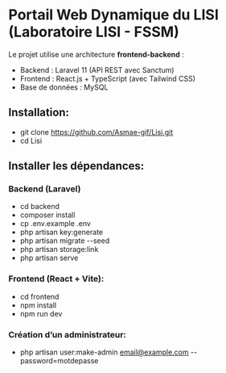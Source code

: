 # Portail Web Dynamique du LISI (Laboratoire LISI - FSSM)
Le projet utilise une architecture **frontend-backend** :
- Backend : Laravel 11 (API REST avec Sanctum)
- Frontend : React.js + TypeScript (avec Tailwind CSS)
- Base de données : MySQL

## Installation:
- git clone https://github.com/Asmae-gif/Lisi.git
- cd Lisi

## Installer les dépendances:
### Backend (Laravel)
- cd backend
- composer install
- cp .env.example .env
- php artisan key:generate
- php artisan migrate --seed
- php artisan storage:link
- php artisan serve

### Frontend (React + Vite): 
- cd frontend
- npm install
- npm run dev

### Création d’un administrateur:
- php artisan user:make-admin email@example.com --password=motdepasse
